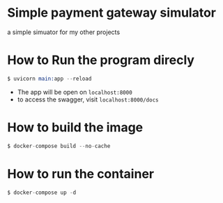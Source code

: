 
# Simple payment gateway simulator
a simple simuator for my other projects


# How to Run the program direcly
```s
$ uvicorn main:app --reload
```
- The app will be open on `localhost:8000`
- to access the swagger, visit `localhost:8000/docs`

# How to build the image
```s
$ docker-compose build --no-cache
```

# How to run the container
```s
$ docker-compose up -d
```
